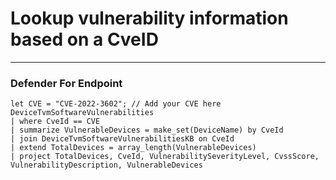 # Lookup vulnerability information based on a CveID
----
### Defender For Endpoint
```
let CVE = "CVE-2022-3602"; // Add your CVE here
DeviceTvmSoftwareVulnerabilities
| where CveId == CVE
| summarize VulnerableDevices = make_set(DeviceName) by CveId
| join DeviceTvmSoftwareVulnerabilitiesKB on CveId
| extend TotalDevices = array_length(VulnerableDevices)
| project TotalDevices, CveId, VulnerabilitySeverityLevel, CvssScore, VulnerabilityDescription, VulnerableDevices
```
